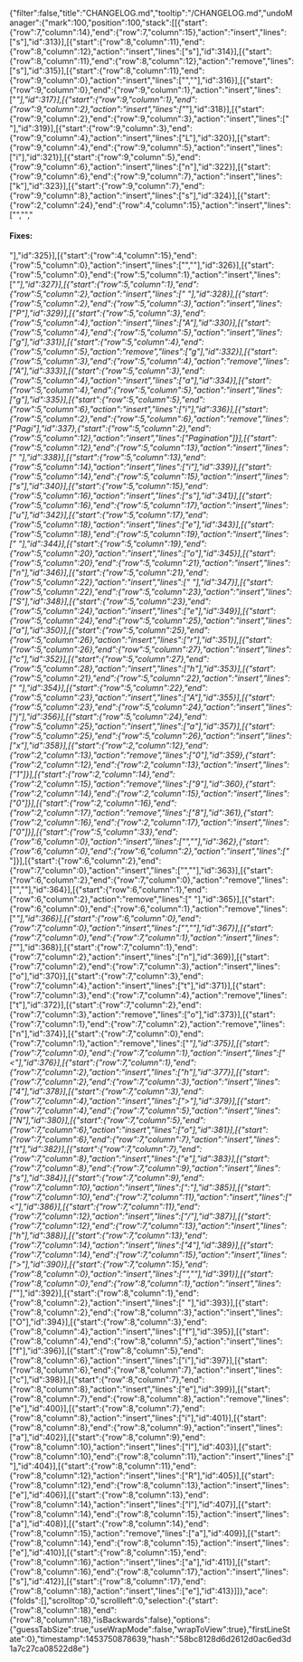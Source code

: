 {"filter":false,"title":"CHANGELOG.md","tooltip":"/CHANGELOG.md","undoManager":{"mark":100,"position":100,"stack":[[{"start":{"row":7,"column":14},"end":{"row":7,"column":15},"action":"insert","lines":["s"],"id":313}],[{"start":{"row":8,"column":11},"end":{"row":8,"column":12},"action":"insert","lines":["s"],"id":314}],[{"start":{"row":8,"column":11},"end":{"row":8,"column":12},"action":"remove","lines":["s"],"id":315}],[{"start":{"row":8,"column":11},"end":{"row":9,"column":0},"action":"insert","lines":["",""],"id":316}],[{"start":{"row":9,"column":0},"end":{"row":9,"column":1},"action":"insert","lines":["*"],"id":317}],[{"start":{"row":9,"column":1},"end":{"row":9,"column":2},"action":"insert","lines":["*"],"id":318}],[{"start":{"row":9,"column":2},"end":{"row":9,"column":3},"action":"insert","lines":[" "],"id":319}],[{"start":{"row":9,"column":3},"end":{"row":9,"column":4},"action":"insert","lines":["L"],"id":320}],[{"start":{"row":9,"column":4},"end":{"row":9,"column":5},"action":"insert","lines":["i"],"id":321}],[{"start":{"row":9,"column":5},"end":{"row":9,"column":6},"action":"insert","lines":["n"],"id":322}],[{"start":{"row":9,"column":6},"end":{"row":9,"column":7},"action":"insert","lines":["k"],"id":323}],[{"start":{"row":9,"column":7},"end":{"row":9,"column":8},"action":"insert","lines":["s"],"id":324}],[{"start":{"row":2,"column":24},"end":{"row":4,"column":15},"action":"insert","lines":["","","<h4>Fixes:</h4>"],"id":325}],[{"start":{"row":4,"column":15},"end":{"row":5,"column":0},"action":"insert","lines":["",""],"id":326}],[{"start":{"row":5,"column":0},"end":{"row":5,"column":1},"action":"insert","lines":["*"],"id":327}],[{"start":{"row":5,"column":1},"end":{"row":5,"column":2},"action":"insert","lines":[" "],"id":328}],[{"start":{"row":5,"column":2},"end":{"row":5,"column":3},"action":"insert","lines":["P"],"id":329}],[{"start":{"row":5,"column":3},"end":{"row":5,"column":4},"action":"insert","lines":["A"],"id":330}],[{"start":{"row":5,"column":4},"end":{"row":5,"column":5},"action":"insert","lines":["g"],"id":331}],[{"start":{"row":5,"column":4},"end":{"row":5,"column":5},"action":"remove","lines":["g"],"id":332}],[{"start":{"row":5,"column":3},"end":{"row":5,"column":4},"action":"remove","lines":["A"],"id":333}],[{"start":{"row":5,"column":3},"end":{"row":5,"column":4},"action":"insert","lines":["a"],"id":334}],[{"start":{"row":5,"column":4},"end":{"row":5,"column":5},"action":"insert","lines":["g"],"id":335}],[{"start":{"row":5,"column":5},"end":{"row":5,"column":6},"action":"insert","lines":["i"],"id":336}],[{"start":{"row":5,"column":2},"end":{"row":5,"column":6},"action":"remove","lines":["Pagi"],"id":337},{"start":{"row":5,"column":2},"end":{"row":5,"column":12},"action":"insert","lines":["Pagination"]}],[{"start":{"row":5,"column":12},"end":{"row":5,"column":13},"action":"insert","lines":[" "],"id":338}],[{"start":{"row":5,"column":13},"end":{"row":5,"column":14},"action":"insert","lines":["i"],"id":339}],[{"start":{"row":5,"column":14},"end":{"row":5,"column":15},"action":"insert","lines":["s"],"id":340}],[{"start":{"row":5,"column":15},"end":{"row":5,"column":16},"action":"insert","lines":["s"],"id":341}],[{"start":{"row":5,"column":16},"end":{"row":5,"column":17},"action":"insert","lines":["u"],"id":342}],[{"start":{"row":5,"column":17},"end":{"row":5,"column":18},"action":"insert","lines":["e"],"id":343}],[{"start":{"row":5,"column":18},"end":{"row":5,"column":19},"action":"insert","lines":[" "],"id":344}],[{"start":{"row":5,"column":19},"end":{"row":5,"column":20},"action":"insert","lines":["o"],"id":345}],[{"start":{"row":5,"column":20},"end":{"row":5,"column":21},"action":"insert","lines":["n"],"id":346}],[{"start":{"row":5,"column":21},"end":{"row":5,"column":22},"action":"insert","lines":[" "],"id":347}],[{"start":{"row":5,"column":22},"end":{"row":5,"column":23},"action":"insert","lines":["S"],"id":348}],[{"start":{"row":5,"column":23},"end":{"row":5,"column":24},"action":"insert","lines":["e"],"id":349}],[{"start":{"row":5,"column":24},"end":{"row":5,"column":25},"action":"insert","lines":["a"],"id":350}],[{"start":{"row":5,"column":25},"end":{"row":5,"column":26},"action":"insert","lines":["r"],"id":351}],[{"start":{"row":5,"column":26},"end":{"row":5,"column":27},"action":"insert","lines":["c"],"id":352}],[{"start":{"row":5,"column":27},"end":{"row":5,"column":28},"action":"insert","lines":["h"],"id":353}],[{"start":{"row":5,"column":21},"end":{"row":5,"column":22},"action":"insert","lines":[" "],"id":354}],[{"start":{"row":5,"column":22},"end":{"row":5,"column":23},"action":"insert","lines":["A"],"id":355}],[{"start":{"row":5,"column":23},"end":{"row":5,"column":24},"action":"insert","lines":["j"],"id":356}],[{"start":{"row":5,"column":24},"end":{"row":5,"column":25},"action":"insert","lines":["a"],"id":357}],[{"start":{"row":5,"column":25},"end":{"row":5,"column":26},"action":"insert","lines":["x"],"id":358}],[{"start":{"row":2,"column":12},"end":{"row":2,"column":13},"action":"remove","lines":["0"],"id":359},{"start":{"row":2,"column":12},"end":{"row":2,"column":13},"action":"insert","lines":["1"]}],[{"start":{"row":2,"column":14},"end":{"row":2,"column":15},"action":"remove","lines":["9"],"id":360},{"start":{"row":2,"column":14},"end":{"row":2,"column":15},"action":"insert","lines":["0"]}],[{"start":{"row":2,"column":16},"end":{"row":2,"column":17},"action":"remove","lines":["8"],"id":361},{"start":{"row":2,"column":16},"end":{"row":2,"column":17},"action":"insert","lines":["0"]}],[{"start":{"row":5,"column":33},"end":{"row":6,"column":0},"action":"insert","lines":["",""],"id":362},{"start":{"row":6,"column":0},"end":{"row":6,"column":2},"action":"insert","lines":["* "]}],[{"start":{"row":6,"column":2},"end":{"row":7,"column":0},"action":"insert","lines":["",""],"id":363}],[{"start":{"row":6,"column":2},"end":{"row":7,"column":0},"action":"remove","lines":["",""],"id":364}],[{"start":{"row":6,"column":1},"end":{"row":6,"column":2},"action":"remove","lines":[" "],"id":365}],[{"start":{"row":6,"column":0},"end":{"row":6,"column":1},"action":"remove","lines":["*"],"id":366}],[{"start":{"row":6,"column":0},"end":{"row":7,"column":0},"action":"insert","lines":["",""],"id":367}],[{"start":{"row":7,"column":0},"end":{"row":7,"column":1},"action":"insert","lines":["*"],"id":368}],[{"start":{"row":7,"column":1},"end":{"row":7,"column":2},"action":"insert","lines":["n"],"id":369}],[{"start":{"row":7,"column":2},"end":{"row":7,"column":3},"action":"insert","lines":["o"],"id":370}],[{"start":{"row":7,"column":3},"end":{"row":7,"column":4},"action":"insert","lines":["t"],"id":371}],[{"start":{"row":7,"column":3},"end":{"row":7,"column":4},"action":"remove","lines":["t"],"id":372}],[{"start":{"row":7,"column":2},"end":{"row":7,"column":3},"action":"remove","lines":["o"],"id":373}],[{"start":{"row":7,"column":1},"end":{"row":7,"column":2},"action":"remove","lines":["n"],"id":374}],[{"start":{"row":7,"column":0},"end":{"row":7,"column":1},"action":"remove","lines":["*"],"id":375}],[{"start":{"row":7,"column":0},"end":{"row":7,"column":1},"action":"insert","lines":["<"],"id":376}],[{"start":{"row":7,"column":1},"end":{"row":7,"column":2},"action":"insert","lines":["h"],"id":377}],[{"start":{"row":7,"column":2},"end":{"row":7,"column":3},"action":"insert","lines":["4"],"id":378}],[{"start":{"row":7,"column":3},"end":{"row":7,"column":4},"action":"insert","lines":[">"],"id":379}],[{"start":{"row":7,"column":4},"end":{"row":7,"column":5},"action":"insert","lines":["N"],"id":380}],[{"start":{"row":7,"column":5},"end":{"row":7,"column":6},"action":"insert","lines":["o"],"id":381}],[{"start":{"row":7,"column":6},"end":{"row":7,"column":7},"action":"insert","lines":["t"],"id":382}],[{"start":{"row":7,"column":7},"end":{"row":7,"column":8},"action":"insert","lines":["e"],"id":383}],[{"start":{"row":7,"column":8},"end":{"row":7,"column":9},"action":"insert","lines":["s"],"id":384}],[{"start":{"row":7,"column":9},"end":{"row":7,"column":10},"action":"insert","lines":[":"],"id":385}],[{"start":{"row":7,"column":10},"end":{"row":7,"column":11},"action":"insert","lines":["<"],"id":386}],[{"start":{"row":7,"column":11},"end":{"row":7,"column":12},"action":"insert","lines":["/"],"id":387}],[{"start":{"row":7,"column":12},"end":{"row":7,"column":13},"action":"insert","lines":["h"],"id":388}],[{"start":{"row":7,"column":13},"end":{"row":7,"column":14},"action":"insert","lines":["4"],"id":389}],[{"start":{"row":7,"column":14},"end":{"row":7,"column":15},"action":"insert","lines":[">"],"id":390}],[{"start":{"row":7,"column":15},"end":{"row":8,"column":0},"action":"insert","lines":["",""],"id":391}],[{"start":{"row":8,"column":0},"end":{"row":8,"column":1},"action":"insert","lines":["*"],"id":392}],[{"start":{"row":8,"column":1},"end":{"row":8,"column":2},"action":"insert","lines":[" "],"id":393}],[{"start":{"row":8,"column":2},"end":{"row":8,"column":3},"action":"insert","lines":["O"],"id":394}],[{"start":{"row":8,"column":3},"end":{"row":8,"column":4},"action":"insert","lines":["f"],"id":395}],[{"start":{"row":8,"column":4},"end":{"row":8,"column":5},"action":"insert","lines":["f"],"id":396}],[{"start":{"row":8,"column":5},"end":{"row":8,"column":6},"action":"insert","lines":["i"],"id":397}],[{"start":{"row":8,"column":6},"end":{"row":8,"column":7},"action":"insert","lines":["c"],"id":398}],[{"start":{"row":8,"column":7},"end":{"row":8,"column":8},"action":"insert","lines":["e"],"id":399}],[{"start":{"row":8,"column":7},"end":{"row":8,"column":8},"action":"remove","lines":["e"],"id":400}],[{"start":{"row":8,"column":7},"end":{"row":8,"column":8},"action":"insert","lines":["i"],"id":401}],[{"start":{"row":8,"column":8},"end":{"row":8,"column":9},"action":"insert","lines":["a"],"id":402}],[{"start":{"row":8,"column":9},"end":{"row":8,"column":10},"action":"insert","lines":["l"],"id":403}],[{"start":{"row":8,"column":10},"end":{"row":8,"column":11},"action":"insert","lines":[" "],"id":404}],[{"start":{"row":8,"column":11},"end":{"row":8,"column":12},"action":"insert","lines":["R"],"id":405}],[{"start":{"row":8,"column":12},"end":{"row":8,"column":13},"action":"insert","lines":["e"],"id":406}],[{"start":{"row":8,"column":13},"end":{"row":8,"column":14},"action":"insert","lines":["l"],"id":407}],[{"start":{"row":8,"column":14},"end":{"row":8,"column":15},"action":"insert","lines":["a"],"id":408}],[{"start":{"row":8,"column":14},"end":{"row":8,"column":15},"action":"remove","lines":["a"],"id":409}],[{"start":{"row":8,"column":14},"end":{"row":8,"column":15},"action":"insert","lines":["e"],"id":410}],[{"start":{"row":8,"column":15},"end":{"row":8,"column":16},"action":"insert","lines":["a"],"id":411}],[{"start":{"row":8,"column":16},"end":{"row":8,"column":17},"action":"insert","lines":["s"],"id":412}],[{"start":{"row":8,"column":17},"end":{"row":8,"column":18},"action":"insert","lines":["e"],"id":413}]]},"ace":{"folds":[],"scrolltop":0,"scrollleft":0,"selection":{"start":{"row":8,"column":18},"end":{"row":8,"column":18},"isBackwards":false},"options":{"guessTabSize":true,"useWrapMode":false,"wrapToView":true},"firstLineState":0},"timestamp":1453750878639,"hash":"58bc8128d6d2612d0ac6ed3d1a7c27ca08522d8e"}